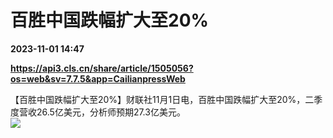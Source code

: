 # 百胜中国跌幅扩大至20%

**2023-11-01 14:47**

**https://api3.cls.cn/share/article/1505056?os=web&sv=7.7.5&app=CailianpressWeb**

【百胜中国跌幅扩大至20%】财联社11月1日电，百胜中国跌幅扩大至20%，二季度营收26.5亿美元，分析师预期27.3亿美元。  
![](https://img.cls.cn/images/20231101/23e30yWLRq.png)